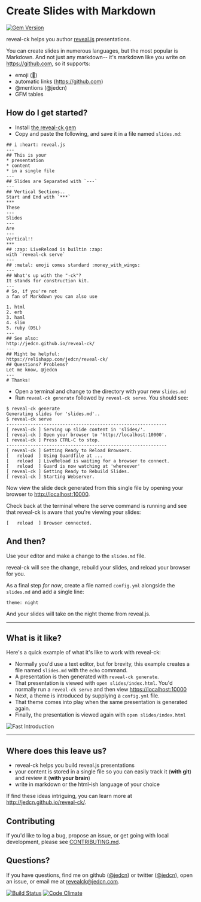# Create Slides with Markdown

[![Gem Version](https://badge.fury.io/rb/reveal-ck.svg)](http://badge.fury.io/rb/reveal-ck)

reveal-ck helps you author [reveal.js][reveal.js] presentations.

You can create slides in numerous languages, but the most popular is
Markdown. And not just any markdown-- it's markdown like you write on
https://github.com, so it supports:

* emoji (:money_with_wings:)
* automatic links (https://github.com)
* @mentions (@jedcn)
* GFM tables

## How do I get started?

* Install [the reveal-ck gem][reveal-ck-gem]
* Copy and paste the following, and save it in a file named
  `slides.md`:
```
## i :heart: reveal.js
---
## This is your
* presentation
* content
* in a single file
---
## Slides are Separated with `---`
---
## Vertical Sections..
Start and End with `***`
***
These
---
Slides
---
Are
---
Vertical!!
***
## :zap: LiveReload is builtin :zap:
with `reveal-ck serve`
---
## :metal: emoji comes standard :money_with_wings:
---
## What's up with the "-ck"?
It stands for construction kit.
---
# So, if you're not
a fan of Markdown you can also use

1. html
2. erb
3. haml
4. slim
5. ruby (DSL)
---
## See also:
http://jedcn.github.io/reveal-ck/
---
## Might be helpful:
https://relishapp.com/jedcn/reveal-ck/
## Questions? Problems?
Let me know, @jedcn
---
# Thanks!
```
* Open a terminal and change to the directory with your new
  `slides.md`
* Run `reveal-ck generate` followed by `reveal-ck serve`. You should
  see:
```
$ reveal-ck generate
Generating slides for 'slides.md'..
$ reveal-ck serve
------------------------------------------------------------
[ reveal-ck ] Serving up slide content in 'slides/'.
[ reveal-ck ] Open your browser to 'http://localhost:10000'.
[ reveal-ck ] Press CTRL-C to stop.
------------------------------------------------------------
[ reveal-ck ] Getting Ready to Reload Browsers.
[   reload  ] Using Guardfile at ...
[   reload  ] LiveReload is waiting for a browser to connect.
[   reload  ] Guard is now watching at 'whereever'
[ reveal-ck ] Getting Ready to Rebuild Slides.
[ reveal-ck ] Starting Webserver.
```

Now view the slide deck generated from this single file by opening
your browser to [http://localhost:10000][localhost].

Check back at the terminal where the serve command is running and see
that reveal-ck is aware that you're viewing your slides:

```
[   reload  ] Browser connected.
```

## And then?

Use your editor and make a change to the `slides.md` file.

reveal-ck will see the change, rebuild your slides, and reload your
browser for you.

As a final step *for now*, create a file named `config.yml` alongside
the `slides.md` and add a single line:

```
theme: night
```

And your slides will take on the night theme from reveal.js.

---

## What is it like?

Here's a quick example of what it's like to work with reveal-ck:

* Normally you'd use a text editor, but for brevity, this example
  creates a file named `slides.md` with the `echo` command.
* A presentation is then generated with `reveal-ck generate`.
* That presentation is viewed with `open slides/index.html`. You'd
  normally run a `reveal-ck serve` and then view
  [https://localhost:10000][localhost]
* Next, a theme is introduced by supplying a `config.yml` file.
* That theme comes into play when the same presentation is generated
  again.
* Finally, the presentation is viewed again with `open slides/index.html`

![Fast Introduction](https://jedcn.github.io/reveal-ck/images/reveal-ck-fast-intro.gif)

---

## Where does this leave us?

* reveal-ck helps you build reveal.js presentations
* your content is stored in a single file so you can easily track it
  (**with git**) and review it (**with your brain**)
* write in markdown or the html-ish language of your choice

If find these ideas intriguing, you can learn more at
http://jedcn.github.io/reveal-ck/.

## Contributing

If you'd like to log a bug, propose an issue, or get going with local
development, please see [CONTRIBUTING.md](CONTRIBUTING.md).

## Questions?

If you have questions, find me on github ([@jedcn][github-jedcn]) or
twitter ([@jedcn][twitter-jedcn]), open an issue, or email me at
revealck@jedcn.com.

[![Build Status](https://travis-ci.org/jedcn/reveal-ck.svg)](https://travis-ci.org/jedcn/reveal-ck)
[![Code Climate](https://codeclimate.com/github/jedcn/reveal-ck.png)](https://codeclimate.com/github/jedcn/reveal-ck)

[reveal.js]:     http://lab.hakim.se/reveal-js
[github-jedcn]:  https://github.com/jedcn
[twitter-jedcn]: https://twitter.com/jedcn
[reveal-ck-gem]: https://rubygems.org/gems/reveal-ck
[localhost]:     http://localhost:10000
[github-pages]:  https://pages.github.com/
